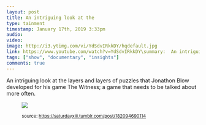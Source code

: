 ```yaml
---
layout: post
title: An intriguing look at the 
type: tainment
timestamp: January 17th, 2019 3:33pm
audio: 
video: 
image: http://i3.ytimg.com/vi/YdSdvIRkkDY/hqdefault.jpg
link: https://www.youtube.com/watch?v=YdSdvIRkkDY\summary:  An intriguing look at the layers and layers of puzzles that Jonathon Blow developed for his game The Witness; a game that needs to be ta...
tags: ["show", "documentary", "insights"]
comments: true
---
```

    
An intriguing look at the layers and layers of puzzles that Jonathon Blow developed for his game The Witness; a game that needs to be talked about more often.
<figure class="tmblr-full" data-orig-height="325" data-orig-width="500"><img src="https://64.media.tumblr.com/6225571dfe9b48c1d44a9d553bc631af/tumblr_inline_plhyo8uhOP1rnrp45_540.gif" data-orig-height="325" data-orig-width="500"/> 
  
<small>source: https://saturdayxiii.tumblr.com/post/182094690114</small>
